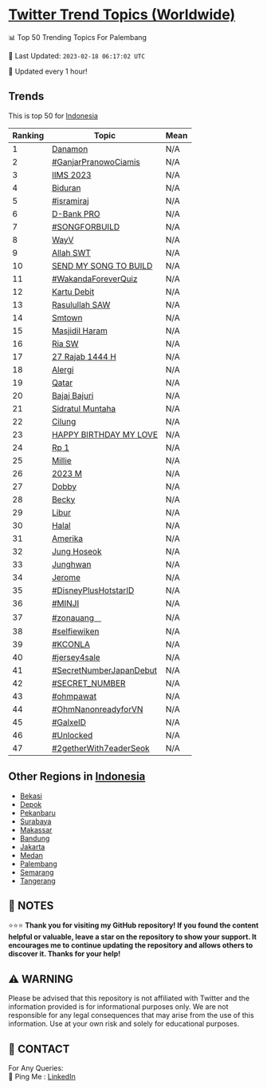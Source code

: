 [Twitter Trend Topics (Worldwide)](https://github.com/ErcinDedeoglu/Twitter-Trend-Topics)
==========


📊 Top 50 Trending Topics For Palembang

📆 Last Updated: `2023-02-18 06:17:02 UTC`

🔧 Updated every 1 hour!


## Trends

This is top 50 for [Indonesia](</Indonesia>)

| Ranking | Topic | Mean |
| ------- | ------------ | ------------ |
| 1 | [Danamon](http://twitter.com/search?q=Danamon) | N/A |
| 2 | [#GanjarPranowoCiamis](http://twitter.com/search?q=%23GanjarPranowoCiamis) | N/A |
| 3 | [IIMS 2023](http://twitter.com/search?q=IIMS+2023) | N/A |
| 4 | [Biduran](http://twitter.com/search?q=Biduran) | N/A |
| 5 | [#isramiraj](http://twitter.com/search?q=%23isramiraj) | N/A |
| 6 | [D-Bank PRO](http://twitter.com/search?q=D-Bank+PRO) | N/A |
| 7 | [#SONGFORBUILD](http://twitter.com/search?q=%23SONGFORBUILD) | N/A |
| 8 | [WayV](http://twitter.com/search?q=WayV) | N/A |
| 9 | [Allah SWT](http://twitter.com/search?q=Allah+SWT) | N/A |
| 10 | [SEND MY SONG TO BUILD](http://twitter.com/search?q=SEND+MY+SONG+TO+BUILD) | N/A |
| 11 | [#WakandaForeverQuiz](http://twitter.com/search?q=%23WakandaForeverQuiz) | N/A |
| 12 | [Kartu Debit](http://twitter.com/search?q=Kartu+Debit) | N/A |
| 13 | [Rasulullah SAW](http://twitter.com/search?q=Rasulullah+SAW) | N/A |
| 14 | [Smtown](http://twitter.com/search?q=Smtown) | N/A |
| 15 | [Masjidil Haram](http://twitter.com/search?q=Masjidil+Haram) | N/A |
| 16 | [Ria SW](http://twitter.com/search?q=Ria+SW) | N/A |
| 17 | [27 Rajab 1444 H](http://twitter.com/search?q=27+Rajab+1444+H) | N/A |
| 18 | [Alergi](http://twitter.com/search?q=Alergi) | N/A |
| 19 | [Qatar](http://twitter.com/search?q=Qatar) | N/A |
| 20 | [Bajaj Bajuri](http://twitter.com/search?q=Bajaj+Bajuri) | N/A |
| 21 | [Sidratul Muntaha](http://twitter.com/search?q=Sidratul+Muntaha) | N/A |
| 22 | [Cilung](http://twitter.com/search?q=Cilung) | N/A |
| 23 | [HAPPY BIRTHDAY MY LOVE](http://twitter.com/search?q=HAPPY+BIRTHDAY+MY+LOVE) | N/A |
| 24 | [Rp 1](http://twitter.com/search?q=Rp+1) | N/A |
| 25 | [Millie](http://twitter.com/search?q=Millie) | N/A |
| 26 | [2023 M](http://twitter.com/search?q=2023+M) | N/A |
| 27 | [Dobby](http://twitter.com/search?q=Dobby) | N/A |
| 28 | [Becky](http://twitter.com/search?q=Becky) | N/A |
| 29 | [Libur](http://twitter.com/search?q=Libur) | N/A |
| 30 | [Halal](http://twitter.com/search?q=Halal) | N/A |
| 31 | [Amerika](http://twitter.com/search?q=Amerika) | N/A |
| 32 | [Jung Hoseok](http://twitter.com/search?q=Jung+Hoseok) | N/A |
| 33 | [Junghwan](http://twitter.com/search?q=Junghwan) | N/A |
| 34 | [Jerome](http://twitter.com/search?q=Jerome) | N/A |
| 35 | [#DisneyPlusHotstarID](http://twitter.com/search?q=%23DisneyPlusHotstarID) | N/A |
| 36 | [#MINJI](http://twitter.com/search?q=%23MINJI) | N/A |
| 37 | [#zonauangᅠ](http://twitter.com/search?q=%23zonauang%e1%85%a0) | N/A |
| 38 | [#selfiewiken](http://twitter.com/search?q=%23selfiewiken) | N/A |
| 39 | [#KCONLA](http://twitter.com/search?q=%23KCONLA) | N/A |
| 40 | [#jersey4sale](http://twitter.com/search?q=%23jersey4sale) | N/A |
| 41 | [#SecretNumberJapanDebut](http://twitter.com/search?q=%23SecretNumberJapanDebut) | N/A |
| 42 | [#SECRET_NUMBER](http://twitter.com/search?q=%23SECRET_NUMBER) | N/A |
| 43 | [#ohmpawat](http://twitter.com/search?q=%23ohmpawat) | N/A |
| 44 | [#OhmNanonreadyforVN](http://twitter.com/search?q=%23OhmNanonreadyforVN) | N/A |
| 45 | [#GalxeID](http://twitter.com/search?q=%23GalxeID) | N/A |
| 46 | [#Unlocked](http://twitter.com/search?q=%23Unlocked) | N/A |
| 47 | [#2getherWith7eaderSeok](http://twitter.com/search?q=%232getherWith7eaderSeok) | N/A |



## Other Regions in [Indonesia](</Indonesia>)

* [Bekasi](</Indonesia/Bekasi.md>)
* [Depok](</Indonesia/Depok.md>)
* [Pekanbaru](</Indonesia/Pekanbaru.md>)
* [Surabaya](</Indonesia/Surabaya.md>)
* [Makassar](</Indonesia/Makassar.md>)
* [Bandung](</Indonesia/Bandung.md>)
* [Jakarta](</Indonesia/Jakarta.md>)
* [Medan](</Indonesia/Medan.md>)
* [Palembang](</Indonesia/Palembang.md>)
* [Semarang](</Indonesia/Semarang.md>)
* [Tangerang](</Indonesia/Tangerang.md>)



## 📝 NOTES

⭐⭐⭐ **Thank you for visiting my GitHub repository! If you found the content helpful or valuable, leave a star on the repository to show your support. It encourages me to continue updating the repository and allows others to discover it. Thanks for your help!**


## ⚠️ WARNING

Please be advised that this repository is not affiliated with Twitter and the information provided is for informational purposes only. We are not responsible for any legal consequences that may arise from the use of this information. Use at your own risk and solely for educational purposes.


## 📨 CONTACT

 For Any Queries:  
            🏓 Ping Me : [LinkedIn](https://www.linkedin.com/in/ercindedeoglu/)
